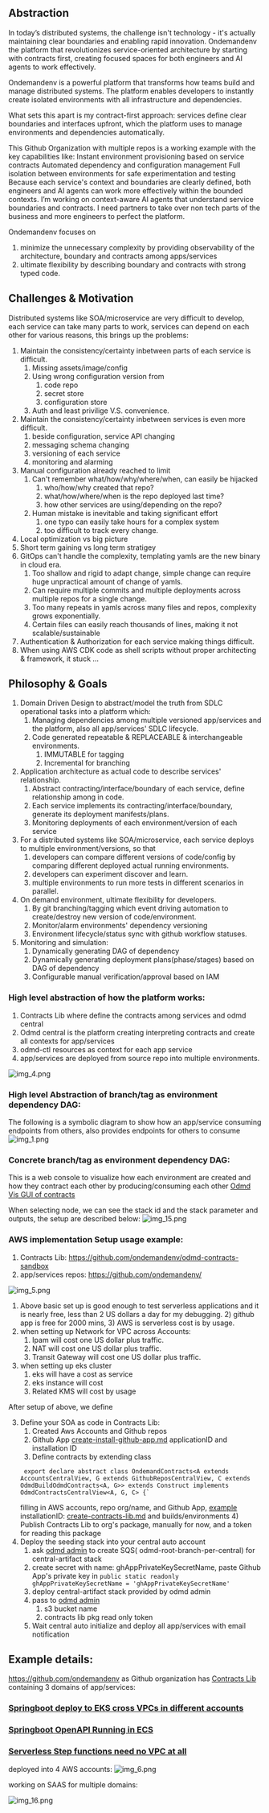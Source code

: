 ## Abstraction

In today’s distributed systems, the challenge isn't technology - it's actually maintaining clear boundaries and enabling
rapid innovation. Ondemandenv the platform that revolutionizes service-oriented architecture by starting with contracts
first, creating focused spaces for both engineers and AI agents to work effectively.

Ondemandenv is a powerful platform that transforms how teams build and manage distributed systems.
The platform enables developers to instantly create isolated environments with all infrastructure and
dependencies.

What sets this apart is my contract-first approach:
services define clear boundaries and interfaces upfront, which the platform uses to manage environments and dependencies
automatically.

This Github Organization with multiple repos is a working example with the key capabilities like:
Instant environment provisioning based on service contracts
Automated dependency and configuration management
Full isolation between environments for safe experimentation and testing
Because each service's context and boundaries are clearly defined, both engineers and AI agents can work more
effectively within the bounded contexts.
I’m working on context-aware AI agents that understand service boundaries and contracts. I need partners to take over
non tech parts of the business and more engineers to perfect the platform.

Ondemandenv focuses on 
1) minimize the unnecessary complexity by providing observability of the architecture, boundary and
contracts among apps/services
2) ultimate flexibility by describing boundary and contracts with strong typed code.

## Challenges & Motivation

Distributed systems like SOA/microservice are very difficult to develop, each service can take many parts to work,
services can depend on each other for various reasons, this brings up the problems:

1) Maintain the consistency/certainty inbetween parts of each service is difficult.
    1) Missing assets/image/config
    2) Using wrong configuration version from
        1) code repo
        2) secret store
        3) configuration store
    3) Auth and least privilige V.S. convenience.
2) Maintain the consistency/certainty inbetween services is even more difficult.
    1) beside configuration, service API changing
    2) messaging schema changing
    3) versioning of each service
    4) monitoring and alarming
3) Manual configuration already reached to limit
    1) Can't remember what/how/why/where/when, can easily be hijacked
        1) who/how/why created that repo?
        2) what/how/where/when is the repo deployed last time?
        3) how other services are using/depending on the repo?
    2) Human mistake is inevitable and taking significant effort
        1) one typo can easily take hours for a complex system
        2) too difficult to track every change.
4) Local optimization vs big picture
5) Short term gaining vs long term stratigey
6) GitOps can't handle the complexity, templating yamls are the new binary in cloud era.
    1) Too shallow and rigid to adapt change, simple change can require huge unpractical amount of change of yamls.
    2) Can require multiple commits and multiple deployments across multiple repos for a single change.
    3) Too many repeats in yamls across many files and repos, complexity grows exponentially.
    4) Certain files can easily reach thousands of lines, making it not scalable/sustainable
7) Authentication & Authorization for each service making things difficult.
8) When using AWS CDK code as shell scripts without proper architecting & framework, it stuck ...

## Philosophy & Goals

1) Domain Driven Design to abstract/model the truth from SDLC operational tasks into a platform which:
    1) Managing dependencies among multiple versioned app/services and the platform, also all app/services' SDLC
       lifecycle.
    2) Code generated repeatable & REPLACEABLE & interchangeable environments.
        1) IMMUTABLE for tagging
        2) Incremental for branching
2) Application architecture as actual code to describe services' relationship.
    1) Abstract contracting/interface/boundary of each service, define relationship among in code.
    2) Each service implements its contracting/interface/boundary, generate its deployment manifests/plans.
    3) Monitoring deployments of each environment/version of each service
3) For a distributed systems like SOA/microservice, each service deploys to multiple environment/versions, so that
    1) developers can compare different versions of code/config by comparing different deployed actual running
       environments.
    2) developers can experiment discover and learn.
    3) multiple environments to run more tests in different scenarios in parallel.
4) On demand environment, ultimate flexibility for developers.
    1) By git branching/tagging which event driving automation to create/destroy new version of code/environment.
    2) Monitor/alarm environments' dependency versioning
    3) Environment lifecycle/status sync with github workflow statuses.
5) Monitoring and simulation:
    1) Dynamically generating DAG of dependency
    2) Dynamically generating deployment plans(phase/stages) based on DAG of dependency
    3) Configurable manual verification/approval based on IAM

### High level abstraction of how the platform works:

1) Contracts Lib where define the contracts among services and odmd central
2) Odmd central is the platform creating interpreting contracts and create all contexts for app/services
3) odmd-ctl resources as context for each app service
4) app/services are deployed from source repo into multiple environments.

![img_4.png](img_4.png)

### High level Abstraction of branch/tag as environment dependency DAG:

The following is a symbolic diagram to show how an app/service consuming endpoints from others, also provides endpoints
for others to consume
![img_1.png](img.png)

### Concrete branch/tag as environment dependency DAG:

This is a web console to visualize how each environment are created and how they contract each other by
producing/consuming each other
[Odmd Vis GUI of contracts](https://web.root.ondemandenv.link/)

When selecting node, we can see the stack id and the stack parameter and outputs, the setup are described below:
![img_15.png](img_15.png)

### AWS implementation Setup usage example:

1) Contracts Lib: https://github.com/ondemandenv/odmd-contracts-sandbox
2) app/services repos: https://github.com/ondemandenv/

![img_5.png](img_5.png)

1) Above basic set up is good enough to test serverless applications and it is nearly free, less than 2 US dollars a day
   for my debugging.
    2) github app is free for 2000 mins,
    3) AWS is serverless cost is by usage.
2) when setting up Network for VPC across Accounts:
    1) Ipam will cost one US dollar plus traffic.
    2) NAT will cost one US dollar plus traffic.
    3) Transit Gateway will cost one US dollar plus traffic.
4) when setting up eks cluster
    1) eks will have a cost as service
    2) eks instance will cost
    3) Related KMS will cost by usage

After setup of above, we define

3) Define your SOA as code in Contracts Lib:
    1) Created Aws Accounts and Github repos
    2) Github App [create-install-github-app.md](create-install-github-app.md) applicationID and installation ID
    3) Define contracts by extending class
   ```
    export declare abstract class OndemandContracts<A extends AccountsCentralView, G extends GithubReposCentralView, C extends OdmdBuildOdmdContracts<A, G>> extends Construct implements OdmdContractsCentralView<A, G, C> {`
   ```
   filling in AWS accounts, repo org/name, and Github
   App, [example](https://github.com/ondemandenv/odmd-contracts-sandbox/blob/cbc965f1a6f63d87cc9c2971320a71362783341a/lib/OndemandContractsSandbox.ts#L33)
   installationID: [create-contracts-lib.md](create-contracts-lib.md) and builds/environments
    4) Publish Contracts Lib to org's package, manually for now, and a token for reading this package
4) Deploy the seeding stack into your central auto account
    1) ask [odmd admin](https://www.linkedin.com/in/garyy2011/) to create SQS( odmd-root-branch-per-central) for
       central-artifact stack
    2) create secret with name: ghAppPrivateKeySecretName, paste Github App's private key in
       ```public static readonly ghAppPrivateKeySecretName = 'ghAppPrivateKeySecretName'```
    3) deploy central-artifact stack provided by odmd admin
    3) pass to [odmd admin](https://www.linkedin.com/in/garyy2011/)
        1) s3 bucket name
        2) contracts lib pkg read only token
    3) Wait central auto initialize and deploy all app/services
       with
       email notification

## Example details:

https://github.com/ondemandenv as Github organization
has [Contracts Lib](https://github.com/ondemandenv/odmd-contracts-sandbox) containing 3 domains of app/services:

### [Springboot deploy to EKS cross VPCs in different accounts](example-springboot-vpc-eks.md)

### [Springboot OpenAPI Running in ECS ](example-springboot-vpc-eks.md)

### [Serverless Step functions need no VPC at all](example-serverless-sfn.md)

deployed into 4 AWS accounts:
![img_6.png](img_6.png)

working on SAAS for multiple domains:

![img_16.png](img_16.png)
